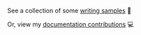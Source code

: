 See a collection of some [writing samples](samples/README.md) 📝  

Or, view my [documentation contributions](https://github.com/aisha-w) 💻
